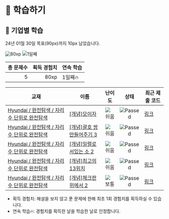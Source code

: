 # 📖 학습하기

## 🚀 기업별 학습
24년 01월 30일 목표(90px)까지 10px 남았습니다.

![80xp](https://img.shields.io/badge/EXP-80xp-%235cb85c.svg?for-the-badge)
![1일째](https://img.shields.io/badge/연속학습-1일째-%23E34F26.svg?for-the-badge)

|총 문제수|획득 경험치|연속 학습|
|---:|---:|---|
5|80xp|1일째🔥|

|교재|이름|난이도|상태|최근 제출 코드|
|---|---|:---:|:---:|---|
|[Hyundai / 완전탐색 / 자리 수 단위로 완전탐색](https://www.codetree.ai/missions?missionId=17)|[[개념]모이자](https://www.codetree.ai/missions/17/problems/gather)|![쉬움][easy]|![Passed][passed]|[링크](https://github.com/essential2189/codetree-TILs/blob/main/240130/%EB%AA%A8%EC%9D%B4%EC%9E%90/gather.cpp)|
|[Hyundai / 완전탐색 / 자리 수 단위로 완전탐색](https://www.codetree.ai/missions?missionId=17)|[[개념]괄호 쌍 만들어주기 3](https://www.codetree.ai/missions/17/problems/pair-parentheses-3)|![쉬움][easy]|![Passed][passed]|[링크](https://github.com/essential2189/codetree-TILs/blob/main/240130/%EA%B4%84%ED%98%B8%20%EC%8C%8D%20%EB%A7%8C%EB%93%A4%EC%96%B4%EC%A3%BC%EA%B8%B0%203/pair-parentheses-3.cpp)|
|[Hyundai / 완전탐색 / 자리 수 단위로 완전탐색](https://www.codetree.ai/missions?missionId=17)|[[개념]일렬로 서있는 소 2](https://www.codetree.ai/missions/17/problems/cattle-in-a-rowing-up-2)|![쉬움][easy]|![Passed][passed]|[링크](https://github.com/essential2189/codetree-TILs/blob/main/240130/%EC%9D%BC%EB%A0%AC%EB%A1%9C%20%EC%84%9C%EC%9E%88%EB%8A%94%20%EC%86%8C%202/cattle-in-a-rowing-up-2.cpp)|
|[Hyundai / 완전탐색 / 자리 수 단위로 완전탐색](https://www.codetree.ai/missions?missionId=17)|[[개념]최고의 13위치](https://www.codetree.ai/missions/17/problems/best-place-of-13)|![쉬움][easy]|![Passed][passed]|[링크](https://github.com/essential2189/codetree-TILs/blob/main/240130/%EC%B5%9C%EA%B3%A0%EC%9D%98%2013%EC%9C%84%EC%B9%98/best-place-of-13.cpp)|
|[Hyundai / 완전탐색 / 자리 수 단위로 완전탐색](https://www.codetree.ai/missions?missionId=17)|[[개념]체크판위에서 2](https://www.codetree.ai/missions/17/problems/on-the-checkboard-2)|![보통][medium]|![Passed][passed]|[링크](https://github.com/essential2189/codetree-TILs/blob/main/240130/%EC%B2%B4%ED%81%AC%ED%8C%90%EC%9C%84%EC%97%90%EC%84%9C%202/on-the-checkboard-2.cpp)|


* 획득 경험치: 해설을 보지 않고 푼 문제에 한해 최초 1회 경험치를 획득하실 수 있습니다.
* 연속 학습🔥: 경험치를 획득한 날을 학습한 날로 인정합니다.










[b5]: https://img.shields.io/badge/Bronze_5-%235D3E31.svg
[b4]: https://img.shields.io/badge/Bronze_4-%235D3E31.svg
[b3]: https://img.shields.io/badge/Bronze_3-%235D3E31.svg
[b2]: https://img.shields.io/badge/Bronze_2-%235D3E31.svg
[b1]: https://img.shields.io/badge/Bronze_1-%235D3E31.svg
[s5]: https://img.shields.io/badge/Silver_5-%23394960.svg
[s4]: https://img.shields.io/badge/Silver_4-%23394960.svg
[s3]: https://img.shields.io/badge/Silver_3-%23394960.svg
[s2]: https://img.shields.io/badge/Silver_2-%23394960.svg
[s1]: https://img.shields.io/badge/Silver_1-%23394960.svg
[g5]: https://img.shields.io/badge/Gold_5-%23FFC433.svg
[g4]: https://img.shields.io/badge/Gold_4-%23FFC433.svg
[g3]: https://img.shields.io/badge/Gold_3-%23FFC433.svg
[g2]: https://img.shields.io/badge/Gold_2-%23FFC433.svg
[g1]: https://img.shields.io/badge/Gold_1-%23FFC433.svg
[p5]: https://img.shields.io/badge/Platinum_5-%2376DDD8.svg
[p4]: https://img.shields.io/badge/Platinum_4-%2376DDD8.svg
[p3]: https://img.shields.io/badge/Platinum_3-%2376DDD8.svg
[p2]: https://img.shields.io/badge/Platinum_2-%2376DDD8.svg
[p1]: https://img.shields.io/badge/Platinum_1-%2376DDD8.svg
[passed]: https://img.shields.io/badge/Passed-%23009D27.svg
[failed]: https://img.shields.io/badge/Failed-%23D24D57.svg
[easy]: https://img.shields.io/badge/쉬움-%235cb85c.svg?for-the-badge
[medium]: https://img.shields.io/badge/보통-%23FFC433.svg?for-the-badge
[hard]: https://img.shields.io/badge/어려움-%23D24D57.svg?for-the-badge